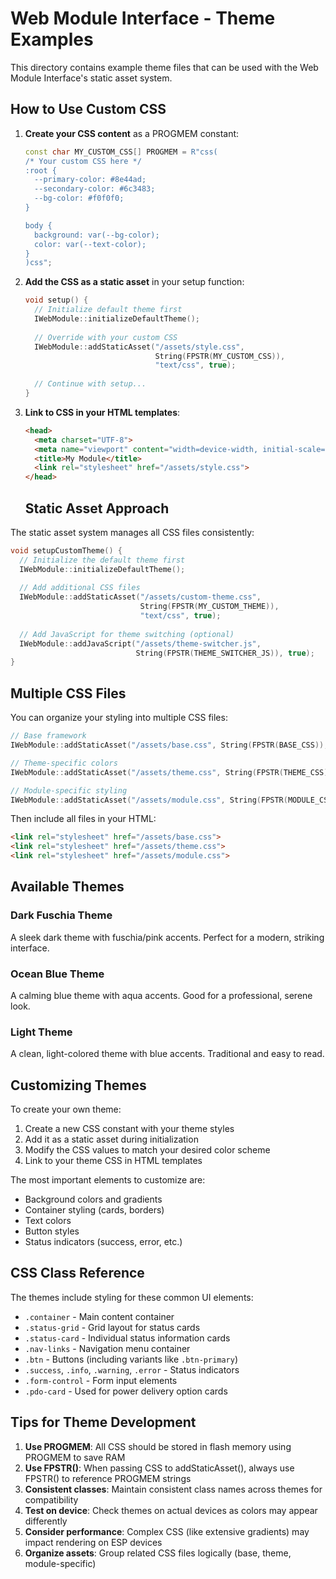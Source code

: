 # Web Module Interface - Theme Examples

This directory contains example theme files that can be used with the Web Module Interface's static asset system.

## How to Use Custom CSS

1. **Create your CSS content** as a PROGMEM constant:
   ```cpp
   const char MY_CUSTOM_CSS[] PROGMEM = R"css(
   /* Your custom CSS here */
   :root {
     --primary-color: #8e44ad;
     --secondary-color: #6c3483;
     --bg-color: #f0f0f0;
   }
   
   body {
     background: var(--bg-color);
     color: var(--text-color);
   }
   )css";
   ```

2. **Add the CSS as a static asset** in your setup function:
   ```cpp
   void setup() {
     // Initialize default theme first
     IWebModule::initializeDefaultTheme();
     
     // Override with your custom CSS
     IWebModule::addStaticAsset("/assets/style.css", 
                                String(FPSTR(MY_CUSTOM_CSS)), 
                                "text/css", true);
     
     // Continue with setup...
   }
   ```

3. **Link to CSS in your HTML templates**:
   ```html
   <head>
     <meta charset="UTF-8">
     <meta name="viewport" content="width=device-width, initial-scale=1.0">
     <title>My Module</title>
     <link rel="stylesheet" href="/assets/style.css">
   </head>
   ```
   ## Static Asset Approach

The static asset system manages all CSS files consistently:

```cpp
void setupCustomTheme() {
  // Initialize the default theme first
  IWebModule::initializeDefaultTheme();
  
  // Add additional CSS files
  IWebModule::addStaticAsset("/assets/custom-theme.css", 
                             String(FPSTR(MY_CUSTOM_THEME)), 
                             "text/css", true);
  
  // Add JavaScript for theme switching (optional)
  IWebModule::addJavaScript("/assets/theme-switcher.js", 
                            String(FPSTR(THEME_SWITCHER_JS)), true);
}
```

## Multiple CSS Files

You can organize your styling into multiple CSS files:

```cpp
// Base framework
IWebModule::addStaticAsset("/assets/base.css", String(FPSTR(BASE_CSS)), "text/css", true);

// Theme-specific colors
IWebModule::addStaticAsset("/assets/theme.css", String(FPSTR(THEME_CSS)), "text/css", true);

// Module-specific styling
IWebModule::addStaticAsset("/assets/module.css", String(FPSTR(MODULE_CSS)), "text/css", true);
```

Then include all files in your HTML:
```html
<link rel="stylesheet" href="/assets/base.css">
<link rel="stylesheet" href="/assets/theme.css">
<link rel="stylesheet" href="/assets/module.css">
```

## Available Themes

### Dark Fuschia Theme
A sleek dark theme with fuschia/pink accents. Perfect for a modern, striking interface.

### Ocean Blue Theme
A calming blue theme with aqua accents. Good for a professional, serene look.

### Light Theme
A clean, light-colored theme with blue accents. Traditional and easy to read.

## Customizing Themes

To create your own theme:

1. Create a new CSS constant with your theme styles
2. Add it as a static asset during initialization
3. Modify the CSS values to match your desired color scheme
4. Link to your theme CSS in HTML templates

The most important elements to customize are:
- Background colors and gradients
- Container styling (cards, borders)
- Text colors
- Button styles
- Status indicators (success, error, etc.)

## CSS Class Reference

The themes include styling for these common UI elements:

- `.container` - Main content container
- `.status-grid` - Grid layout for status cards
- `.status-card` - Individual status information cards
- `.nav-links` - Navigation menu container
- `.btn` - Buttons (including variants like `.btn-primary`)
- `.success`, `.info`, `.warning`, `.error` - Status indicators
- `.form-control` - Form input elements
- `.pdo-card` - Used for power delivery option cards

## Tips for Theme Development

1. **Use PROGMEM**: All CSS should be stored in flash memory using PROGMEM to save RAM
2. **Use FPSTR()**: When passing CSS to addStaticAsset(), always use FPSTR() to reference PROGMEM strings
3. **Consistent classes**: Maintain consistent class names across themes for compatibility
4. **Test on device**: Check themes on actual devices as colors may appear differently
5. **Consider performance**: Complex CSS (like extensive gradients) may impact rendering on ESP devices
6. **Organize assets**: Group related CSS files logically (base, theme, module-specific)
